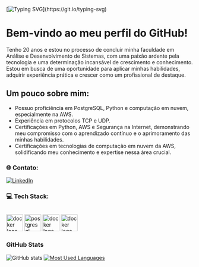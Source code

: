 [![Typing SVG](https://readme-typing-svg.demolab.com?font=Fira+Code&weight=600&size=25&pause=1000&color=829A55&random=false&width=435&height=40&lines=Olá,+me+chamo+Gabriel!)](https://git.io/typing-svg)



# Bem-vindo ao meu perfil do GitHub!

Tenho 20 anos e estou no processo de concluir minha faculdade em Análise e Desenvolvimento de Sistemas, com uma paixão ardente pela tecnologia e uma determinação incansável de crescimento e conhecimento.
Estou em busca de uma oportunidade para aplicar minhas habilidades, adquirir experiência prática e crescer como um profissional de destaque.

## Um pouco sobre mim:

- Possuo proficiência em PostgreSQL, Python e computação em nuvem, especialmente na AWS.
- Experiência em protocolos TCP e UDP.
- Certificações em Python, AWS e Segurança na Internet, demonstrando meu compromisso com o aprendizado contínuo e o aprimoramento das minhas habilidades.
- Certificações em tecnologias de computação em nuvem da AWS, solidificando meu conhecimento e expertise nessa área crucial.

### 🌐 Contato:


[![LinkedIn](https://img.shields.io/badge/-LinkedIn-000?style=for-the-badge&logo=linkedin&logoColor=829A55&color:FFF)](https://www.linkedin.com/in/gabriel-maia-0049792b0/)

### 💻 Tech Stack:
<br>

<div align="left">
  <img src="https://cdn.jsdelivr.net/gh/devicons/devicon/icons/python/python-original.svg" height="45" alt="docker logo"  />
  <img src="https://cdn.jsdelivr.net/gh/devicons/devicon/icons/postgresql/postgresql-original.svg" height="45" alt="postgresql logo" />
  <img src="https://cdn.jsdelivr.net/gh/devicons/devicon/icons/git/git-original.svg" height="45" alt="docker logo"  />
  <img src="https://cdn.jsdelivr.net/gh/devicons/devicon/icons/vscode/vscode-original.svg" height="45" alt="docker logo"  />
</div>

<h3>GitHub Stats</h3>

![GitHub stats](https://github-readme-stats-git-masterrstaa-rickstaa.vercel.app/api?username=Nishiroiro&hide_title=true&show_icons=true&include_all_commits=false&count_private=true&line_height=25&hide=issues&bg_color=000&title_color=829A55&text_color=FFF&border_radius=8&border_color=829A55&icon_color=829A55&theme=jolly)
[![Most Used Languages](https://github-readme-stats-git-masterrstaa-rickstaa.vercel.app/api/top-langs/?username=Nishiroiro&line_height=10&card_width=290&layout=compact&hide_title=false&count_private=true&langs_count=4&show_icons=true&title_color=829A55&hide=html,css&bg_color=000&text_color=FFF&border_radius=8&border_color=829A55&count_private=true)](https://github.com/Nishiroiro/github-readme-stats)
<br>
